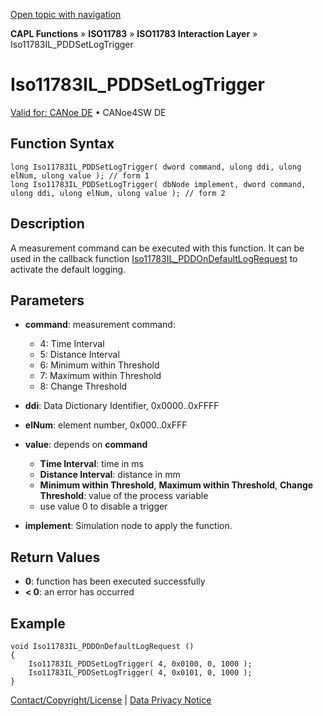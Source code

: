[Open topic with navigation](../../../../../../CANoeDEFamily.htm#Topics/CAPLFunctions/ISO11783/ISOInteractionLayer/Functions/CAPLfunctionIso11783ILPDDSetLogTrigger.md)

**CAPL Functions** » **ISO11783** » **ISO11783 Interaction Layer** » Iso11783IL_PDDSetLogTrigger

# Iso11783IL_PDDSetLogTrigger

[Valid for: CANoe DE](../../../../Shared/FeatureAvailability.md) • CANoe4SW DE

## Function Syntax

```plaintext
long Iso11783IL_PDDSetLogTrigger( dword command, ulong ddi, ulong elNum, ulong value ); // form 1
long Iso11783IL_PDDSetLogTrigger( dbNode implement, dword command, ulong ddi, ulong elNum, ulong value ); // form 2
```

## Description

A measurement command can be executed with this function. It can be used in the callback function [Iso11783IL_PDDOnDefaultLogRequest](CAPLfunctionIso11783ILPDDOnDefaultLogRequest.md) to activate the default logging.

## Parameters

- **command**: measurement command:
  - 4: Time Interval
  - 5: Distance Interval
  - 6: Minimum within Threshold
  - 7: Maximum within Threshold
  - 8: Change Threshold

- **ddi**: Data Dictionary Identifier, 0x0000..0xFFFF

- **elNum**: element number, 0x000..0xFFF

- **value**: depends on **command**
  - **Time Interval**: time in ms
  - **Distance Interval**: distance in mm
  - **Minimum within Threshold**, **Maximum within Threshold**, **Change Threshold**: value of the process variable
  - use value 0 to disable a trigger

- **implement**: Simulation node to apply the function.

## Return Values

- **0**: function has been executed successfully
- **< 0**: an error has occurred

## Example

```plaintext
void Iso11783IL_PDDOnDefaultLogRequest ()
{
    Iso11783IL_PDDSetLogTrigger( 4, 0x0100, 0, 1000 );
    Iso11783IL_PDDSetLogTrigger( 4, 0x0101, 0, 1000 );
}
```

[Contact/Copyright/License](../../../../Shared/ContactCopyrightLicense.md) | [Data Privacy Notice](https://www.vector.com/int/en/company/get-info/privacy-policy/)
